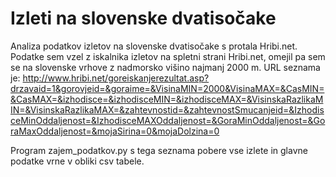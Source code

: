 ﻿# Izleti na slovenske dvatisočake
Analiza podatkov izletov na slovenske dvatisočake s protala Hribi.net.
Podatke sem vzel z iskalnika izletov na spletni strani Hribi.net, omejil pa sem se na slovenske vrhove z nadmorsko višino najmanj 2000 m.
URL seznama je:
http://www.hribi.net/goreiskanjerezultat.asp?drzavaid=1&gorovjeid=&goraime=&VisinaMIN=2000&VisinaMAX=&CasMIN=&CasMAX=&izhodisce=&izhodisceMIN=&izhodisceMAX=&VisinskaRazlikaMIN=&VisinskaRazlikaMAX=&zahtevnostid=&zahtevnostSmucanjeid=&IzhodisceMinOddaljenost=&IzhodisceMAXOddaljenost=&GoraMinOddaljenost=&GoraMaxOddaljenost=&mojaSirina=0&mojaDolzina=0

Program zajem_podatkov.py s tega seznama pobere vse izlete in glavne podatke vrne v obliki csv tabele.

